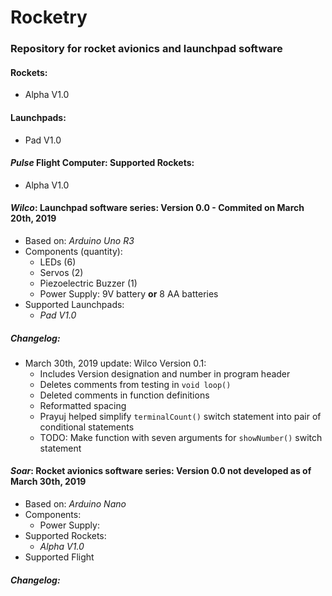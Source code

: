 # Rocketry
### Repository for rocket avionics and launchpad software

#### Rockets:
  - Alpha V1.0
  
#### Launchpads:
  - Pad V1.0
  
#### *Pulse* Flight Computer: Supported Rockets:
  - Alpha V1.0
  
#### ***Wilco***: Launchpad software series: Version 0.0 - Commited on March 20th, 2019 
- Based on: *Arduino Uno R3*
- Components (quantity):
  - LEDs (6)
  - Servos (2)
  - Piezoelectric Buzzer (1)
  - Power Supply: 9V battery **or** 8 AA batteries
- Supported Launchpads:
  - *Pad V1.0*
##### **Changelog:**
  - March 30th, 2019 update: Wilco Version 0.1:
    - Includes Version designation and number in program header
    - Deletes comments from testing in `void loop()`
    - Deleted comments in function definitions
    - Reformatted spacing
    - Prayuj helped simplify `terminalCount()` switch statement into pair of conditional statements
    - TODO: Make function with seven arguments for `showNumber()` switch statement
    
#### ***Soar***: Rocket avionics software series: Version 0.0 not developed as of March 30th, 2019
- Based on: *Arduino Nano*
- Components:
  - Power Supply: 
- Supported Rockets:
  - *Alpha V1.0*
- Supported Flight
##### **Changelog:** 

